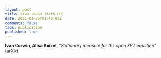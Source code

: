 ```yaml
---
layout: post
title: 2103.12253 [math.PR]
date: 2021-03-23T01:40:03Z
comments: false
tags: publication
published: true
---
```


<b>Ivan Corwin</b>, <b>Alisa Knizel</b>, "<i>Stationary measure for the open KPZ equation</i>" ([arXiv](http://arxiv.org/abs/2103.12253v1))
